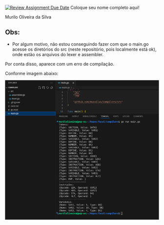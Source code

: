 [![Review Assignment Due Date](https://classroom.github.com/assets/deadline-readme-button-22041afd0340ce965d47ae6ef1cefeee28c7c493a6346c4f15d667ab976d596c.svg)](https://classroom.github.com/a/FLG6_3H5)
Coloque seu nome completo aqui!

Murilo Oliveira da Silva

## Obs:

- Por algum motivo, não estou conseguindo fazer com que o main.go acesse os diretórios do src (neste repositório, pois localmente está ok), onde estão os arquivos do lexer e assembler.

Por conta disso, aparece com um erro de compilação.

Conforme imagem abaixo:

![alt text](image.png)